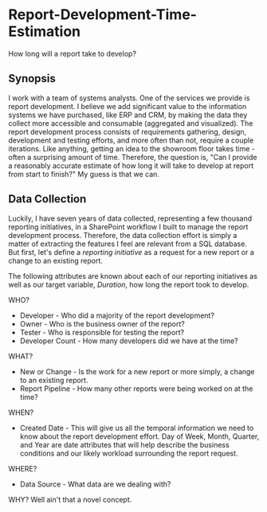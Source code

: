 # Report-Development-Time-Estimation
How long will a report take to develop?

## Synopsis
I work with a team of systems analysts.  One of the services we provide is report development.  I believe we add significant value to the information systems we have purchased, like ERP and CRM, by making the data they collect more accessible and consumable (aggregated and visualized).  The report development process consists of requirements gathering, design, development and testing efforts, and more often than not, require a couple iterations.  Like anything, getting an idea to the showroom floor takes time - often a surprising amount of time.  Therefore, the question is, "Can I provide a reasonably accurate estimate of how long it will take to develop at report from start to finish?"  My guess is that we can.

## Data Collection
Luckily, I have seven years of data collected, representing a few thousand reporting initiatives, in a SharePoint workflow I built to manage the report development process.  Therefore, the data collection effort is simply a matter of extracting the features I feel are relevant from a SQL database.  But first, let's define a *reporting initiative* as a request for a new report or a change to an existing report.

The following attributes are known about each of our reporting initiatives as well as our target variable, *Duration*, how long the report took to develop.

WHO?
- Developer - Who did a majority of the report development?
- Owner - Who is the business owner of the report?
- Tester - Who is responsible for testing the report?
- Developer Count - How many developers did we have at the time?

WHAT?
- New or Change - Is the work for a new report or more simply, a change to an existing report.
- Report Pipeline - How many other reports were being worked on at the time?

WHEN?
- Created Date - This will give us all the temporal information we need to know about the report development effort.  Day of Week, Month, Quarter, and Year are date attributes that will help describe the business conditions and our likely workload surrounding the report request.

WHERE?
- Data Source - What data are we dealing with?

WHY?
Well ain't that a novel concept.
